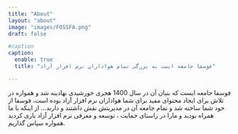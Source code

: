 ```yaml
---
title: "About"
layout: "about"
image: "images/FOSSFA.png"
draft: false

#caption
caption:
  enable: true
  title: "فوسفا جامعه ایست به بزرگی تمام هواداران نرم افزار آزاد"

---
```

فوسفا جامعه ایست که بنیان آن در سال 1400 هجری خورشیدی نهادینه شد و همواره در تلاش برای ایجاد محتوای مفید برای شما هواداران نرم افزار آزاد بوده است، فوسفا از خود شما ساخته شد و تمام جامعه آن در مدیریتش نقش داشتند و دارند... از اینکه با ما همراه بودید و مارا در راستای حمایت ، توسعه و معرفی نرم افزار آزاد یاری کردید همواره سپاس گذاریم.